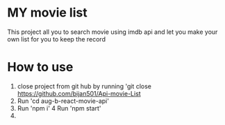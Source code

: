 # MY movie list
This project all you to search movie using imdb api and let you make your own list for you to keep the record

# How to use
1. close project from git hub by running 'git close
https://github.com/bijan501/Api-movie-List
2. Run 'cd aug-b-react-movie-api'
3. Run 'npm i'
4 Run 'npm start'
5.